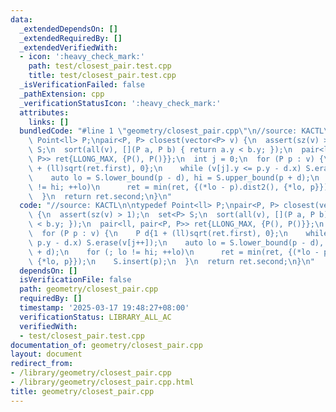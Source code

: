 ```yaml
---
data:
  _extendedDependsOn: []
  _extendedRequiredBy: []
  _extendedVerifiedWith:
  - icon: ':heavy_check_mark:'
    path: test/closest_pair.test.cpp
    title: test/closest_pair.test.cpp
  _isVerificationFailed: false
  _pathExtension: cpp
  _verificationStatusIcon: ':heavy_check_mark:'
  attributes:
    links: []
  bundledCode: "#line 1 \"geometry/closest_pair.cpp\"\n//source: KACTL\n\ntypedef\
    \ Point<ll> P;\npair<P, P> closest(vector<P> v) {\n  assert(sz(v) > 1);\n  set<P>\
    \ S;\n  sort(all(v), [](P a, P b) { return a.y < b.y; });\n  pair<ll, pair<P,\
    \ P>> ret{LLONG_MAX, {P(), P()}};\n  int j = 0;\n  for (P p : v) {\n    P d{1\
    \ + (ll)sqrt(ret.first), 0};\n    while (v[j].y <= p.y - d.x) S.erase(v[j++]);\n\
    \    auto lo = S.lower_bound(p - d), hi = S.upper_bound(p + d);\n    for (; lo\
    \ != hi; ++lo)\n      ret = min(ret, {(*lo - p).dist2(), {*lo, p}});\n    S.insert(p);\n\
    \  }\n  return ret.second;\n}\n"
  code: "//source: KACTL\n\ntypedef Point<ll> P;\npair<P, P> closest(vector<P> v)\
    \ {\n  assert(sz(v) > 1);\n  set<P> S;\n  sort(all(v), [](P a, P b) { return a.y\
    \ < b.y; });\n  pair<ll, pair<P, P>> ret{LLONG_MAX, {P(), P()}};\n  int j = 0;\n\
    \  for (P p : v) {\n    P d{1 + (ll)sqrt(ret.first), 0};\n    while (v[j].y <=\
    \ p.y - d.x) S.erase(v[j++]);\n    auto lo = S.lower_bound(p - d), hi = S.upper_bound(p\
    \ + d);\n    for (; lo != hi; ++lo)\n      ret = min(ret, {(*lo - p).dist2(),\
    \ {*lo, p}});\n    S.insert(p);\n  }\n  return ret.second;\n}\n"
  dependsOn: []
  isVerificationFile: false
  path: geometry/closest_pair.cpp
  requiredBy: []
  timestamp: '2025-03-17 19:48:27+08:00'
  verificationStatus: LIBRARY_ALL_AC
  verifiedWith:
  - test/closest_pair.test.cpp
documentation_of: geometry/closest_pair.cpp
layout: document
redirect_from:
- /library/geometry/closest_pair.cpp
- /library/geometry/closest_pair.cpp.html
title: geometry/closest_pair.cpp
---
```

